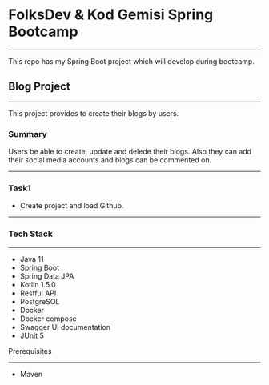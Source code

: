 # FolksDev & Kod Gemisi Spring Bootcamp
---
This repo has my Spring Boot project which will develop during bootcamp.

## Blog Project
---
This project provides to create their blogs by users.
### Summary
Users be able to create, update and delede their blogs. Also they can add their social media accounts and blogs can be commented on.

---
### Task1
- Create project and load Github.

---
### Tech Stack
---
- Java 11
- Spring Boot
- Spring Data JPA
- Kotlin 1.5.0
- Restful API
- PostgreSQL
- Docker
- Docker compose
- Swagger UI documentation
- JUnit 5

Prerequisites

---
- Maven